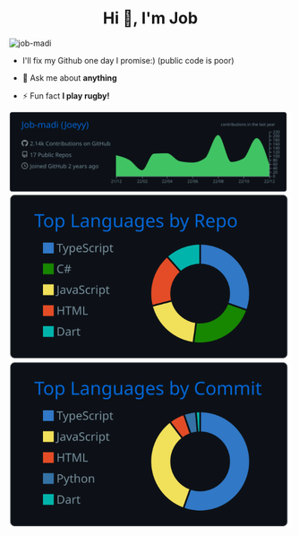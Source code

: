 <h1 align="center">Hi 👋, I'm Job</h1>
<p align="left"> <img src="https://komarev.com/ghpvc/?username=job-madi&label=Profile%20views&color=0000ff&style=flat" alt="job-madi" /> </p>

- I'll fix my Github one day I promise:) (public code is poor)

- 💬 Ask me about **anything**

- ⚡ Fun fact **I play rugby!**

[![](https://raw.githubusercontent.com/Job-madi/Job-madi/master/profile-summary-card-output/github_dark/0-profile-details.svg)](https://github.com/vn7n24fzkq/github-profile-summary-cards)
[![](https://raw.githubusercontent.com/Job-madi/Job-madi/master/profile-summary-card-output/github_dark/1-repos-per-language.svg)](https://github.com/vn7n24fzkq/github-profile-summary-cards) [![](https://raw.githubusercontent.com/Job-madi/Job-madi/master/profile-summary-card-output/github_dark/2-most-commit-language.svg)](https://github.com/vn7n24fzkq/github-profile-summary-cards)



